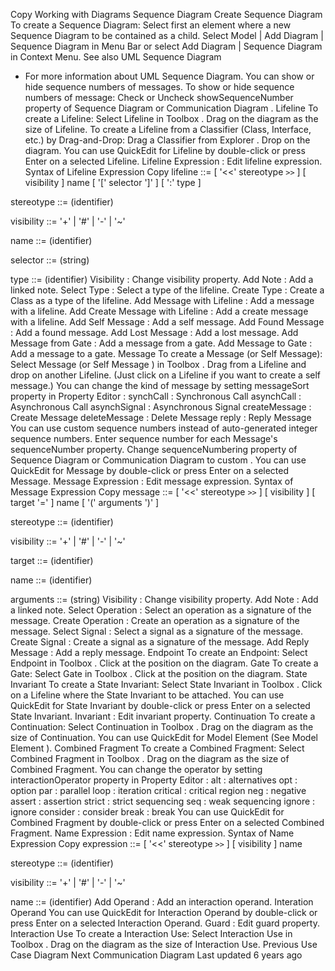 Copy
Working with Diagrams
Sequence Diagram
Create Sequence Diagram
To create a Sequence Diagram:
Select first an element where a new Sequence Diagram to be contained as a child.
Select 
Model | Add Diagram | Sequence Diagram
 in Menu Bar or select 
Add Diagram | Sequence Diagram
 in Context Menu.
See also
UML Sequence Diagram
 - For more information about UML Sequence Diagram.
You can show or hide sequence numbers of messages. To show or hide sequence numbers of message:
Check or Uncheck 
showSequenceNumber
 property of 
Sequence Diagram
 or 
Communication Diagram
.
Lifeline
To create a Lifeline:
Select 
Lifeline
 in 
Toolbox
.
Drag on the diagram as the size of Lifeline.
To create a Lifeline from a Classifier (Class, Interface, etc.) by Drag-and-Drop:
Drag a Classifier from 
Explorer
.
Drop on the diagram.
You can use 
QuickEdit
 for Lifeline by double-click or press 
Enter
 on a selected Lifeline.
Lifeline Expression
 : Edit lifeline expression.
Syntax of Lifeline Expression
Copy
lifeline ::= [ '<<' stereotype `>>` ] [ visibility ] name [ '[' selector ']' ] [ ':' type ]


stereotype ::= (identifier)


visibility ::= '+' | '#' | '-' | '~'


name ::= (identifier)


selector ::= (string)


type ::= (identifier)
Visibility
 : Change visibility property.
Add Note
 : Add a linked note.
Select Type
 : Select a type of the lifeline.
Create Type
 : Create a Class as a type of the lifeline.
Add Message with Lifeline
 : Add a message with a lifeline.
Add Create Message with Lifeline
 : Add a create message with a lifeline.
Add Self Message
 : Add a self message.
Add Found Message
 : Add a found message.
Add Lost Message
 : Add a lost message.
Add Message from Gate
 : Add a message from a gate.
Add Message to Gate
 : Add a message to a gate.
Message
To create a Message (or Self Message):
Select 
Message
 (or 
Self Message
) in 
Toolbox
.
Drag from a Lifeline and drop on another Lifeline. (Just click on a Lifeline if you want to create a self message.)
You can change the kind of message by setting 
messageSort
 property in 
Property Editor
:
synchCall
 : Synchronous Call
asynchCall
 : Asynchronous Call
asynchSignal
 : Asynchronous Signal
createMessage
 : Create Message
deleteMessage
 : Delete Message
reply
 : Reply Message
You can use custom sequence numbers instead of auto-generated integer sequence numbers.
Enter sequence number for each Message's 
sequenceNumber
 property.
Change 
sequenceNumbering
 property of 
Sequence Diagram
 or 
Communication Diagram
 to 
custom
.
You can use 
QuickEdit
 for Message by double-click or press 
Enter
 on a selected Message.
Message Expression
 : Edit message expression.
Syntax of Message Expression
Copy
message ::= [ '<<' stereotype `>>` ] [ visibility ] [ target '=' ] name [ '(' arguments ')' ]


stereotype ::= (identifier)


visibility ::= '+' | '#' | '-' | '~'


target ::= (identifier)


name ::= (identifier)


arguments ::= (string)
Visibility
 : Change visibility property.
Add Note
 : Add a linked note.
Select Operation
 : Select an operation as a signature of the message.
Create Operation
 : Create an operation as a signature of the message.
Select Signal
 : Select a signal as a signature of the message.
Create Signal
 : Create a signal as a signature of the message.
Add Reply Message
 : Add a reply message.
Endpoint
To create an Endpoint:
Select 
Endpoint
 in 
Toolbox
.
Click at the position on the diagram.
Gate
To create a Gate:
Select 
Gate
 in 
Toolbox
.
Click at the position on the diagram.
State Invariant
To create a State Invariant:
Select 
State Invariant
 in 
Toolbox
.
Click on a Lifeline where the State Invariant to be attached.
You can use 
QuickEdit
 for State Invariant by double-click or press 
Enter
 on a selected State Invariant.
Invariant
 : Edit invariant property.
Continuation
To create a Continuation:
Select 
Continuation
 in 
Toolbox
.
Drag on the diagram as the size of Continuation.
You can use 
QuickEdit
 for Model Element (See 
Model Element
).
Combined Fragment
To create a Combined Fragment:
Select 
Combined Fragment
 in 
Toolbox
.
Drag on the diagram as the size of Combined Fragment.
You can change the operator by setting 
interactionOperator
 property in 
Property Editor
:
alt
 : alternatives
opt
 : option
par
 : parallel
loop
 : iteration
critical
 : critical region
neg
 : negative
assert
 : assertion
strict
 : strict sequencing
seq
 : weak sequencing
ignore
 : ignore
consider
 : consider
break
 : break
You can use 
QuickEdit
 for Combined Fragment by double-click or press 
Enter
 on a selected Combined Fragment.
Name Expression
 : Edit name expression.
Syntax of Name Expression
Copy
expression ::= [ '<<' stereotype `>>` ] [ visibility ] name


stereotype ::= (identifier)


visibility ::= '+' | '#' | '-' | '~'


name ::= (identifier)
Add Operand
 : Add an interaction operand.
Interation Operand
You can use 
QuickEdit
 for Interaction Operand by double-click or press 
Enter
 on a selected Interaction Operand.
Guard
 : Edit guard property.
Interaction Use
To create a Interaction Use:
Select 
Interaction Use
 in 
Toolbox
.
Drag on the diagram as the size of Interaction Use.
Previous
Use Case Diagram
Next
Communication Diagram
Last updated 
6 years ago